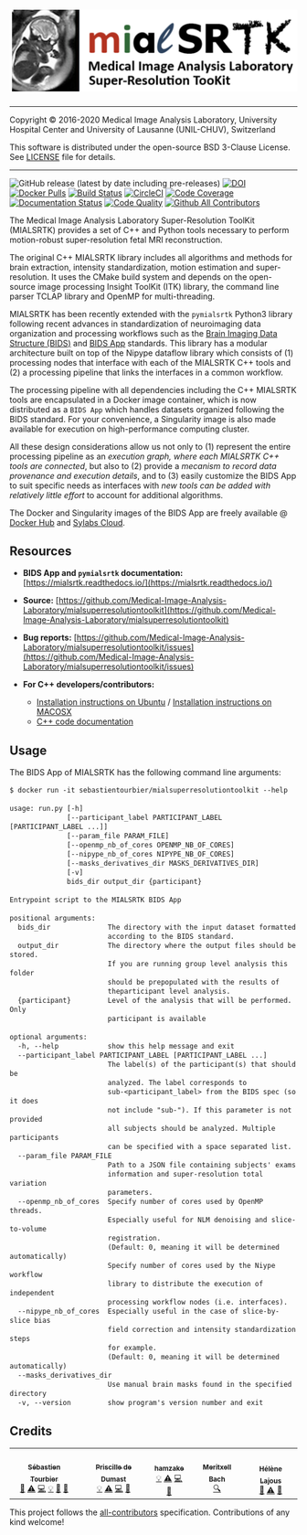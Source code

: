 # ![MIALSRTK logo](https://raw.githubusercontent.com/Medical-Image-Analysis-Laboratory/mialsuperresolutiontoolkit/dev-pgd-hk/documentation/images/mialsrtk-logo.png)
---

Copyright © 2016-2020 Medical Image Analysis Laboratory, University Hospital Center and University of Lausanne (UNIL-CHUV), Switzerland 

This software is distributed under the open-source BSD 3-Clause License. See [LICENSE](LICENSE.txt) file for details.

---
![GitHub release (latest by date including pre-releases)](https://img.shields.io/github/v/release/Medical-Image-Analysis-Laboratory/mialsuperresolutiontoolkit?include_prereleases) [![DOI](https://zenodo.org/badge/DOI/10.5281/zenodo.4290209.svg)](https://doi.org/10.5281/zenodo.4290209) [![Docker Pulls](https://img.shields.io/docker/pulls/sebastientourbier/mialsuperresolutiontoolkit?label=docker%20pulls)](https://hub.docker.com/repository/docker/sebastientourbier/mialsuperresolutiontoolkit) [![Build Status](https://travis-ci.com/Medical-Image-Analysis-Laboratory/mialsuperresolutiontoolkit.svg?branch=master)](https://travis-ci.com/Medical-Image-Analysis-Laboratory/mialsuperresolutiontoolkit) [![CircleCI](https://circleci.com/gh/Medical-Image-Analysis-Laboratory/mialsuperresolutiontoolkit.svg?style=shield)](https://app.circleci.com/pipelines/github/Medical-Image-Analysis-Laboratory/mialsuperresolutiontoolkit) [![Code Coverage](https://app.codacy.com/project/badge/Coverage/a27593d6fae7436eb2cd65b80f3342c3)](https://www.codacy.com/gh/Medical-Image-Analysis-Laboratory/mialsuperresolutiontoolkit?utm_source=github.com&utm_medium=referral&utm_content=Medical-Image-Analysis-Laboratory/mialsuperresolutiontoolkit&utm_campaign=Badge_Coverage) [![Documentation Status](https://readthedocs.org/projects/mialsrtk/badge/?version=latest)](https://mialsrtk.readthedocs.io/en/latest/?badge=latest) [![Code Quality](https://app.codacy.com/project/badge/Grade/a27593d6fae7436eb2cd65b80f3342c3)](https://www.codacy.com/gh/Medical-Image-Analysis-Laboratory/mialsuperresolutiontoolkit?utm_source=github.com&amp;utm_medium=referral&amp;utm_content=Medical-Image-Analysis-Laboratory/mialsuperresolutiontoolkit&amp;utm_campaign=Badge_Grade) [![Github All Contributors](https://img.shields.io/github/all-contributors/Medical-Image-Analysis-Laboratory/mialsuperresolutiontoolkit)](#credits-) 

The Medical Image Analysis Laboratory Super-Resolution ToolKit (MIALSRTK) provides a set of C++ and Python tools necessary to perform motion-robust super-resolution fetal MRI reconstruction. 

The original C++ MIALSRTK library includes all algorithms and methods for brain extraction, intensity standardization, motion estimation and super-resolution. It uses the CMake build system and depends on the open-source image processing Insight ToolKit (ITK) library, the command line parser TCLAP library and OpenMP for multi-threading.

MIALSRTK has been recently extended with the `pymialsrtk` Python3 library following recent advances in standardization of neuroimaging data organization and processing workflows such as the [Brain Imaging Data Structure (BIDS)](https://bids.neuroimaging.io/) and [BIDS App](https://bids-apps.neuroimaging.io/) standards. This library has a modular architecture built on top of the Nipype dataflow library which consists of (1) processing nodes that interface with each of the MIALSRTK C++ tools and (2) a processing pipeline that links the interfaces in a common workflow. 

The processing pipeline with all dependencies including the C++ MIALSRTK tools are encapsulated in a Docker image container, which is now distributed as a `BIDS App` which handles datasets organized following the BIDS standard. For your convenience, a Singularity image is also made available for execution on high-performance computing cluster.

All these design considerations allow us not only to (1) represent the entire processing pipeline as an *execution graph, where each MIALSRTK C++ tools are connected*, but also to (2) provide a *mecanism to record data provenance and execution details*, and to (3) easily customize the BIDS App to suit specific needs as interfaces with *new tools can be added with relatively little effort* to account for additional algorithms.

The Docker and Singularity images of the BIDS App are freely available @ [Docker Hub](https://store.docker.com/community/images/sebastientourbier/mialsuperresolutiontoolkit-bidsapp) and [Sylabs Cloud](https://cloud.sylabs.io/library/_container/5fe46eb7517f0358917ab76c).

## Resources

*   **BIDS App and `pymialsrtk` documentation:** [https://mialsrtk.readthedocs.io/](https://mialsrtk.readthedocs.io/)

*   **Source:** [https://github.com/Medical-Image-Analysis-Laboratory/mialsuperresolutiontoolkit](https://github.com/Medical-Image-Analysis-Laboratory/mialsuperresolutiontoolkit)

*   **Bug reports:** [https://github.com/Medical-Image-Analysis-Laboratory/mialsuperresolutiontoolkit/issues](https://github.com/Medical-Image-Analysis-Laboratory/mialsuperresolutiontoolkit/issues)

*   **For C++ developers/contributors:** 
    *   [Installation instructions on Ubuntu](https://github.com/sebastientourbier/mialsuperresolutiontoolkit/blob/master/documentation/devguide_ubuntu.md) / [Installation instructions on MACOSX](https://github.com/sebastientourbier/mialsuperresolutiontoolkit/blob/master/documentation/devguide_mac.md)
    *   [C++ code documentation](https://htmlpreview.github.io/?https://github.com/sebastientourbier/mialsuperresolutiontoolkit/blob/master/documentation/doxygen_html/index.html)

## Usage

The BIDS App of MIALSRTK has the following command line arguments:

    $ docker run -it sebastientourbier/mialsuperresolutiontoolkit --help
    
    usage: run.py [-h]
                  [--participant_label PARTICIPANT_LABEL [PARTICIPANT_LABEL ...]]
                  [--param_file PARAM_FILE]
                  [--openmp_nb_of_cores OPENMP_NB_OF_CORES]
                  [--nipype_nb_of_cores NIPYPE_NB_OF_CORES]
                  [--masks_derivatives_dir MASKS_DERIVATIVES_DIR]
                  [-v]
                  bids_dir output_dir {participant}

    Entrypoint script to the MIALSRTK BIDS App

    positional arguments:
      bids_dir              The directory with the input dataset formatted
                            according to the BIDS standard.
      output_dir            The directory where the output files should be stored.
                            If you are running group level analysis this folder
                            should be prepopulated with the results of
                            theparticipant level analysis.
      {participant}         Level of the analysis that will be performed. Only
                            participant is available

    optional arguments:
      -h, --help            show this help message and exit
      --participant_label PARTICIPANT_LABEL [PARTICIPANT_LABEL ...]
                            The label(s) of the participant(s) that should be
                            analyzed. The label corresponds to
                            sub-<participant_label> from the BIDS spec (so it does
                            not include "sub-"). If this parameter is not provided
                            all subjects should be analyzed. Multiple participants
                            can be specified with a space separated list.
      --param_file PARAM_FILE
                            Path to a JSON file containing subjects' exams
                            information and super-resolution total variation
                            parameters.
      --openmp_nb_of_cores  Specify number of cores used by OpenMP threads.
                            Especially useful for NLM denoising and slice-to-volume
                            registration.
                            (Default: 0, meaning it will be determined automatically)      
                            Specify number of cores used by the Niype workflow
                            library to distribute the execution of independent
                            processing workflow nodes (i.e. interfaces).
      --nipype_nb_of_cores  Especially useful in the case of slice-by-slice bias
                            field correction and intensity standardization steps
                            for example.
                            (Default: 0, meaning it will be determined automatically)
      --masks_derivatives_dir
                            Use manual brain masks found in the specified directory
      -v, --version         show program's version number and exit

## Credits 

<!-- ALL-CONTRIBUTORS-LIST:START - Do not remove or modify this section -->
<!-- prettier-ignore-start -->
<!-- markdownlint-disable -->
<table>
  <tr>
    <td align="center"><a href="https://github.com/sebastientourbier"><img src="https://avatars3.githubusercontent.com/u/22279770?v=4?s=100" width="100px;" alt=""/><br /><sub><b>Sébastien Tourbier</b></sub></a><br /><a href="#design-sebastientourbier" title="Design">🎨</a> <a href="https://github.com/Medical-Image-Analysis-Laboratory/mialsuperresolutiontoolkit/commits?author=sebastientourbier" title="Tests">⚠️</a> <a href="https://github.com/Medical-Image-Analysis-Laboratory/mialsuperresolutiontoolkit/commits?author=sebastientourbier" title="Code">💻</a> <a href="#example-sebastientourbier" title="Examples">💡</a> <a href="https://github.com/Medical-Image-Analysis-Laboratory/mialsuperresolutiontoolkit/commits?author=sebastientourbier" title="Documentation">📖</a> <a href="https://github.com/Medical-Image-Analysis-Laboratory/mialsuperresolutiontoolkit/pulls?q=is%3Apr+reviewed-by%3Asebastientourbier" title="Reviewed Pull Requests">👀</a></td>
    <td align="center"><a href="https://github.com/pdedumast"><img src="https://avatars2.githubusercontent.com/u/19345763?v=4?s=100" width="100px;" alt=""/><br /><sub><b>Priscille de Dumast</b></sub></a><br /><a href="#example-pdedumast" title="Examples">💡</a> <a href="https://github.com/Medical-Image-Analysis-Laboratory/mialsuperresolutiontoolkit/commits?author=pdedumast" title="Tests">⚠️</a> <a href="https://github.com/Medical-Image-Analysis-Laboratory/mialsuperresolutiontoolkit/commits?author=pdedumast" title="Code">💻</a> <a href="https://github.com/Medical-Image-Analysis-Laboratory/mialsuperresolutiontoolkit/commits?author=pdedumast" title="Documentation">📖</a></td>
    <td align="center"><a href="https://github.com/hamzake"><img src="https://avatars2.githubusercontent.com/u/27707790?v=4?s=100" width="100px;" alt=""/><br /><sub><b>hamzake</b></sub></a><br /><a href="#example-hamzake" title="Examples">💡</a> <a href="https://github.com/Medical-Image-Analysis-Laboratory/mialsuperresolutiontoolkit/commits?author=hamzake" title="Tests">⚠️</a> <a href="https://github.com/Medical-Image-Analysis-Laboratory/mialsuperresolutiontoolkit/commits?author=hamzake" title="Code">💻</a> <a href="https://github.com/Medical-Image-Analysis-Laboratory/mialsuperresolutiontoolkit/commits?author=hamzake" title="Documentation">📖</a></td>
    <td align="center"><a href="https://github.com/meribach"><img src="https://avatars3.githubusercontent.com/u/2786897?v=4?s=100" width="100px;" alt=""/><br /><sub><b>Meritxell Bach</b></sub></a><br /><a href="#fundingFinding-meribach" title="Funding Finding">🔍</a></td>
    <td align="center"><a href="https://github.com/helenelajous"><img src="https://avatars.githubusercontent.com/u/58977568?v=4?s=100" width="100px;" alt=""/><br /><sub><b>Hélène Lajous</b></sub></a><br /><a href="https://github.com/Medical-Image-Analysis-Laboratory/mialsuperresolutiontoolkit/issues?q=author%3Ahelenelajous" title="Bug reports">🐛</a> <a href="https://github.com/Medical-Image-Analysis-Laboratory/mialsuperresolutiontoolkit/commits?author=helenelajous" title="Tests">⚠️</a> <a href="https://github.com/Medical-Image-Analysis-Laboratory/mialsuperresolutiontoolkit/pulls?q=is%3Apr+reviewed-by%3Ahelenelajous" title="Reviewed Pull Requests">👀</a></td>
  </tr>
</table>

<!-- markdownlint-restore -->
<!-- prettier-ignore-end -->

<!-- ALL-CONTRIBUTORS-LIST:END -->

This project follows the [all-contributors](https://github.com/all-contributors/all-contributors) specification. Contributions of any kind welcome!
